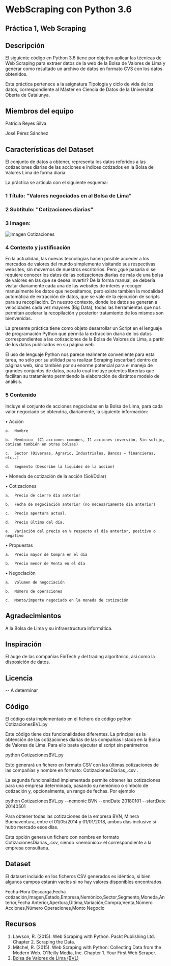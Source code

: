 # WebScraping con Python 3.6

## Práctica 1, Web Scraping

## Descripción

El siguiente código en Python 3.6 tiene por objetivo aplicar las técnicas de Web Scraping para extraer datos de la web de la Bolsa de Valores de Lima y generar como resultado un archivo de datos en formato CVS con los datos obtenidos.  

Esta práctica pertenece a la asignatura Tipología y ciclo de vida de los datos, correspondiente al Máster en Ciencia de Datos de la Universitat Oberta de Catalunya. 

## Miembros del equipo

Patricia Reyes Silva

José Pérez Sánchez


## Características del Dataset

El conjunto de datos a obtener, representa los datos referidos a las cotizaciones diarias de las acciones e índices cotizados en la Bolsa de Valores Lima de forma diaria. 

La práctica se articula con el siguiente esquema:

### 1 Título: "Valores negociados en al Bolsa de Lima"

### 2 Subtítulo: "Cotizaciones diarias"

### 3 Imagen: 

![Imagen Cotizaciones](https://raw.githubusercontent.com/jperezsanchezU/WebScraping/master/stock-marke-image.jpg)


### 4 Contexto y justificación

En la actualidad, las nuevas tecnologías hacen posible acceder a los mercados de valores del mundo simplemente visitando sus respectivas websites, sin movernos de nuestros escritorios.   Pero ¿qué pasaría si se requiere conocer los datos de las cotizaciones diarias de más de una bolsa de valores en las que se desea invertir? De la forma manual, se debería visitar diariamente cada una de las websites de interés y recoger manualmente los datos que necesitamos, pero existe tambien la modalidad automática de extracción de datos, que se vale de la ejecución de scripts para su recopilación.  En nuestro contexto, donde los datos se generan a velocidades cada vez mayores (Big Data), todas las herramientas que nos permitan acelerar la recopilación y posterior tratamiento de los mismos son bienvenidas.

La presente práctica tiene como objeto desarrollar un Script en el lenguaje de programación Python que  permita la extracción diaria de los datos correspondientes a las cotizaciones de la Bolsa de Valores de Lima, a partir de los datos publicados en su página web.

El uso de lenguaje Python nos parece realmente conveniente para esta tarea, no sólo por su utilidad para realizar Scraping (escarbar)  dentro de páginas web, sino también por su enorme potencial para el manejo de grandes conjuntos de datos, para lo cual incluye potentes librerías que facilitan su tratamiento permitiendo la elaboración de distintos modelo de análisis.


### 5 Contenido

Incluye el conjunto de acciones negociadas en la Bolsa de Lima, para cada valor negociado se obtendría, diariamente, la siguiente información:

•	Acción

    a.	Nombre
    
    b.	Nemónico  (C1 acciones comunes,	I1 acciones inversión, Sin sufijo, cotizan también en otras bolsas)
        
    c.	Sector (Diversas, Agrario, Industriales, Bancos – financieras, etc..)        
                
    d.	Segmento (Describe la liquidez de la acción)
    
•	Moneda de cotización de la acción (Sol/Dólar)

•	Cotizaciones


    a.	Precio de cierre día anterior    
    
    b.	Fecha de negociación anterior (no necesariamente día anterior)    
    
    c.	Precio apertura actual.    
    
    d.	Precio último del día.    
    
    e.	Variación del precio en % respecto al día anterior, positivo o negativo   
    

•	Propuestas

    a.	Precio mayor de Compra en el día    
    
    b.	Precio menor de Venta en el día
    

•	Negociación

    a.	Volumen de negociación
    
    b.	Número de operaciones    
    
    c.	Monto/importe negociado en la moneda de cotización
    

## Agradecimientos

A la Bolsa de Lima y su infraestructura informática.

## Inspiración

El áuge de las compañías FinTech y del trading algorítmico, así como la disposición de datos. 

## Licencia

-- A determinar

## Código

El código esta implementado en el fichero de código python CotizacionesBVL.py

Este código tiene dos funcionalidades diferentes. La principal es la obtención de las cotizaciones diarias de las compañías listada en la Bolsa de Valores de Lima. Para ello basta ejecutar el script sin parámetros

python CotizacionesBVL.py 

Esto generará un fichero en formato CSV con las últimas cotizaciones de las compañías y nombre en formato: CotizacionesDiarias_<YYYYMMDD>.csv . 

La segunda funcionalidad implementada permite obtener las cotizaciones para una empresa determinada, pasando su nemónico o símbolo de cotización y, opcionalmente, un rango de fechas. Por ejemplo

python CotizacionesBVL.py  --nemonic BVN --endDate 20180101 --startDate 20140501

Para obtener todas las cotizaciones de la empresa BVN, Minera Buenaventura, entre el 01/05/2014 y 01/01/2018, ambos días inclusive si hubo mercado esos días.

Esta opción genera un fichero con nombre en formato CotizacionesDiarias_<nemonico>.csv, siendo <nemónico> el correspondiente a la empresa consultada.


## Dataset

El dataset incluido en los ficheros CSV generados es idéntico, si bien algunos campos estarán vacíos si no hay valores disponibles encontrados.

Fecha-Hora Descarga,Fecha cotización,Imagen,Estado,Empresa,Nemónico,Sector,Segmento,Moneda,Anterior,Fecha Anterior,Apertura,Última,Variación,Compra,Venta,Número Acciones,Número Operaciones,Monto Negocio

## Recursos
1.	Lawson, R. (2015). Web Scraping with Python. Packt Publishing Ltd. Chapter 2. Scraping the Data.
2.	Mitchel, R. (2015). Web Scraping with Python: Collecting Data from the Modern Web. O'Reilly Media, Inc. Chapter 1. Your First Web Scraper.
2.  [Bolsa de Valores de Lima (BVL)](http://www.bvl.com.pe/)
